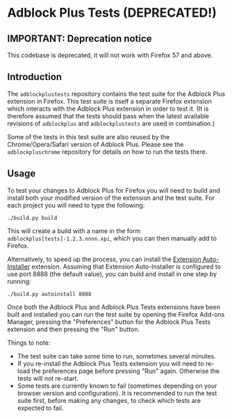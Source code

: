 # Adblock Plus Tests (DEPRECATED!)

## IMPORTANT: Deprecation notice

This codebase is deprecated, it will not work with Firefox 57 and above.

## Introduction

The `adblockplustests` repository contains the test suite for the Adblock Plus
extension in Firefox. This test suite is itself a separate Firefox extension
which interacts with the Adblock Plus extension in order to test it.
(It is therefore assumed that the tests should pass when the latest available
revisions of `adblockplus` and `adblockplustests` are used in combination.)

Some of the tests in this test suite are also reused by the Chrome/Opera/Safari
version of Adblock Plus. Please see the `adblockpluschrome` repository for
details on how to run the tests there.


## Usage

To test your changes to Adblock Plus for Firefox you will need to build and
install both your modified version of the extension and the test suite. For
each project you will need to type the following:

    ./build.py build

This will create a build with a name in the form
`adblockplus[tests]-1.2.3.nnnn.xpi`, which you can then manually add to Firefox.

Alternatively, to speed up the process, you can install the
[Extension Auto-Installer](https://addons.mozilla.org/addon/autoinstaller)
extension. Assuming that Extension Auto-Installer is configured to use port 8888
(the default value), you can build and install in one step by running:

    ./build.py autoinstall 8888

Once both the Adblock Plus and Adblock Plus Tests extensions have been built and
installed you can run the test suite by opening the Firefox Add-ons Manager,
pressing the "Preferences" button for the Adblock Plus Tests extension and then
pressing the "Run" button.

Things to note:

- The test suite can take some time to run, sometimes several minutes.
- If you re-install the Adblock Plus Tests extension you will need to re-load
  the preferences page before pressing "Run" again. Otherwise the tests will not
  re-start.
- Some tests are currently known to fail (sometimes depending on your browser
  version and configuration). It is recommended to run the test suite first,
  before making any changes, to check which tests are expected to fail.
